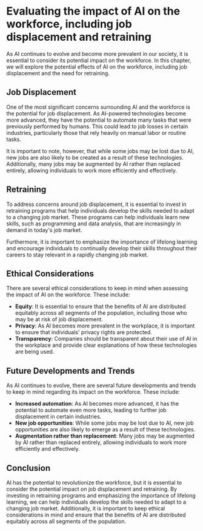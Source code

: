 Evaluating the impact of AI on the workforce, including job displacement and retraining
===========================================================================================================================================================

As AI continues to evolve and become more prevalent in our society, it is essential to consider its potential impact on the workforce. In this chapter, we will explore the potential effects of AI on the workforce, including job displacement and the need for retraining.

Job Displacement
----------------

One of the most significant concerns surrounding AI and the workforce is the potential for job displacement. As AI-powered technologies become more advanced, they have the potential to automate many tasks that were previously performed by humans. This could lead to job losses in certain industries, particularly those that rely heavily on manual labor or routine tasks.

It is important to note, however, that while some jobs may be lost due to AI, new jobs are also likely to be created as a result of these technologies. Additionally, many jobs may be augmented by AI rather than replaced entirely, allowing individuals to work more efficiently and effectively.

Retraining
----------

To address concerns around job displacement, it is essential to invest in retraining programs that help individuals develop the skills needed to adapt to a changing job market. These programs can help individuals learn new skills, such as programming and data analysis, that are increasingly in demand in today's job market.

Furthermore, it is important to emphasize the importance of lifelong learning and encourage individuals to continually develop their skills throughout their careers to stay relevant in a rapidly changing job market.

Ethical Considerations
----------------------

There are several ethical considerations to keep in mind when assessing the impact of AI on the workforce. These include:

* **Equity**: It is essential to ensure that the benefits of AI are distributed equitably across all segments of the population, including those who may be at risk of job displacement.
* **Privacy**: As AI becomes more prevalent in the workplace, it is important to ensure that individuals' privacy rights are protected.
* **Transparency**: Companies should be transparent about their use of AI in the workplace and provide clear explanations of how these technologies are being used.

Future Developments and Trends
------------------------------

As AI continues to evolve, there are several future developments and trends to keep in mind regarding its impact on the workforce. These include:

* **Increased automation**: As AI becomes more advanced, it has the potential to automate even more tasks, leading to further job displacement in certain industries.
* **New job opportunities**: While some jobs may be lost due to AI, new job opportunities are also likely to emerge as a result of these technologies.
* **Augmentation rather than replacement**: Many jobs may be augmented by AI rather than replaced entirely, allowing individuals to work more efficiently and effectively.

Conclusion
----------

AI has the potential to revolutionize the workforce, but it is essential to consider the potential impact on job displacement and retraining. By investing in retraining programs and emphasizing the importance of lifelong learning, we can help individuals develop the skills needed to adapt to a changing job market. Additionally, it is important to keep ethical considerations in mind and ensure that the benefits of AI are distributed equitably across all segments of the population.
